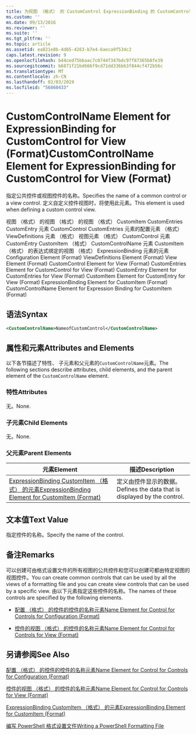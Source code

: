 ```yaml
---
title: 为视图 （格式） 的 CustomControl ExpressionBinding 的 CustomControlName 元素 |Microsoft Docs
ms.custom: ''
ms.date: 09/13/2016
ms.reviewer: ''
ms.suite: ''
ms.tgt_pltfrm: ''
ms.topic: article
ms.assetid: ea821e8b-4d65-4263-b7e4-6aeca9f534c2
caps.latest.revision: 9
ms.openlocfilehash: b44ced75bbaac7c0744f347bdc97f87365b8fe39
ms.sourcegitcommit: b6871f21bd666f9cd71dd336bb3f844cf472b56c
ms.translationtype: MT
ms.contentlocale: zh-CN
ms.lasthandoff: 02/03/2019
ms.locfileid: "56860433"
---
```

# <a name="customcontrolname-element-for-expressionbinding-for-customcontrol-for-view-format"></a><span data-ttu-id="90a82-102">CustomControlName Element for ExpressionBinding for CustomControl for View (Format)</span><span class="sxs-lookup"><span data-stu-id="90a82-102">CustomControlName Element for ExpressionBinding for CustomControl for View (Format)</span></span>

<span data-ttu-id="90a82-103">指定公共控件或视图控件的名称。</span><span class="sxs-lookup"><span data-stu-id="90a82-103">Specifies the name of a common control or a view control.</span></span> <span data-ttu-id="90a82-104">定义自定义控件视图时，将使用此元素。</span><span class="sxs-lookup"><span data-stu-id="90a82-104">This element is used when defining a custom control view.</span></span>

<span data-ttu-id="90a82-105">视图 （格式） 的视图 （格式） 的视图 （格式） CustomItem CustomEntries CustomEntry 元素 CustomControl CustomEntries 元素的配置元素 （格式） ViewDefinitions 元素 （格式） 视图元素 （格式） CustomControl 元素CustomEntry CustomItem （格式） CustomControlName 元素 CustomItem （格式） 的表达式绑定的视图 （格式） ExpressionBinding 元素的元素</span><span class="sxs-lookup"><span data-stu-id="90a82-105">Configuration Element (Format) ViewDefinitions Element (Format) View Element (Format) CustomControl Element for View (Format) CustomEntries Element for CustomControl for View (Format) CustomEntry Element for CustomEntries for View (Format) CustomItem Element for CustomEntry for View (Format) ExpressionBinding Element for CustomItem (Format) CustomControlName Element for Expression Binding for CustomItem (Format)</span></span>

## <a name="syntax"></a><span data-ttu-id="90a82-106">语法</span><span class="sxs-lookup"><span data-stu-id="90a82-106">Syntax</span></span>

```xml
<CustomControlName>NameofCustomControl</CustomControlName>
```

## <a name="attributes-and-elements"></a><span data-ttu-id="90a82-107">属性和元素</span><span class="sxs-lookup"><span data-stu-id="90a82-107">Attributes and Elements</span></span>

<span data-ttu-id="90a82-108">以下各节描述了特性、 子元素和父元素的`CustomControlName`元素。</span><span class="sxs-lookup"><span data-stu-id="90a82-108">The following sections describe attributes, child elements, and the parent element of the `CustomControlName` element.</span></span>

### <a name="attributes"></a><span data-ttu-id="90a82-109">特性</span><span class="sxs-lookup"><span data-stu-id="90a82-109">Attributes</span></span>

<span data-ttu-id="90a82-110">无。</span><span class="sxs-lookup"><span data-stu-id="90a82-110">None.</span></span>

### <a name="child-elements"></a><span data-ttu-id="90a82-111">子元素</span><span class="sxs-lookup"><span data-stu-id="90a82-111">Child Elements</span></span>

<span data-ttu-id="90a82-112">无。</span><span class="sxs-lookup"><span data-stu-id="90a82-112">None.</span></span>

### <a name="parent-elements"></a><span data-ttu-id="90a82-113">父元素</span><span class="sxs-lookup"><span data-stu-id="90a82-113">Parent Elements</span></span>

|<span data-ttu-id="90a82-114">元素</span><span class="sxs-lookup"><span data-stu-id="90a82-114">Element</span></span>|<span data-ttu-id="90a82-115">描述</span><span class="sxs-lookup"><span data-stu-id="90a82-115">Description</span></span>|
|-------------|-----------------|
|[<span data-ttu-id="90a82-116">ExpressionBinding CustomItem （格式） 的元素</span><span class="sxs-lookup"><span data-stu-id="90a82-116">ExpressionBinding Element for CustomItem (Format)</span></span>](./expressionbinding-element-for-customitem-for-controls-for-configuration-format.md)|<span data-ttu-id="90a82-117">定义由控件显示的数据。</span><span class="sxs-lookup"><span data-stu-id="90a82-117">Defines the data that is displayed by the control.</span></span>|

## <a name="text-value"></a><span data-ttu-id="90a82-118">文本值</span><span class="sxs-lookup"><span data-stu-id="90a82-118">Text Value</span></span>

<span data-ttu-id="90a82-119">指定控件的名称。</span><span class="sxs-lookup"><span data-stu-id="90a82-119">Specify the name of the control.</span></span>

## <a name="remarks"></a><span data-ttu-id="90a82-120">备注</span><span class="sxs-lookup"><span data-stu-id="90a82-120">Remarks</span></span>

<span data-ttu-id="90a82-121">可以创建可由格式设置文件的所有视图的公共控件和您可以创建可都由特定视图的视图控件。</span><span class="sxs-lookup"><span data-stu-id="90a82-121">You can create common controls that can be used by all the views of a formatting file and you can create view controls that can be used by a specific view.</span></span> <span data-ttu-id="90a82-122">由以下元素指定这些控件的名称。</span><span class="sxs-lookup"><span data-stu-id="90a82-122">The names of these controls are specified by the following elements.</span></span>

- [<span data-ttu-id="90a82-123">配置 （格式） 的控件的控件的名称元素</span><span class="sxs-lookup"><span data-stu-id="90a82-123">Name Element for Control for Controls for Configuration (Format)</span></span>](./name-element-for-control-for-controls-for-configuration-format.md)

- [<span data-ttu-id="90a82-124">控件的视图 （格式） 的控件的名称元素</span><span class="sxs-lookup"><span data-stu-id="90a82-124">Name Element for Control for Controls for View (Format)</span></span>](./name-element-for-control-for-controls-for-view-format.md)

## <a name="see-also"></a><span data-ttu-id="90a82-125">另请参阅</span><span class="sxs-lookup"><span data-stu-id="90a82-125">See Also</span></span>

[<span data-ttu-id="90a82-126">配置 （格式） 的控件的控件的名称元素</span><span class="sxs-lookup"><span data-stu-id="90a82-126">Name Element for Control for Controls for Configuration (Format)</span></span>](./name-element-for-control-for-controls-for-configuration-format.md)

[<span data-ttu-id="90a82-127">控件的视图 （格式） 的控件的名称元素</span><span class="sxs-lookup"><span data-stu-id="90a82-127">Name Element for Control for Controls for View (Format)</span></span>](./name-element-for-control-for-controls-for-view-format.md)

[<span data-ttu-id="90a82-128">ExpressionBinding CustomItem （格式） 的元素</span><span class="sxs-lookup"><span data-stu-id="90a82-128">ExpressionBinding Element for CustomItem (Format)</span></span>](./expressionbinding-element-for-customitem-for-controls-for-configuration-format.md)

[<span data-ttu-id="90a82-129">编写 PowerShell 格式设置文件</span><span class="sxs-lookup"><span data-stu-id="90a82-129">Writing a PowerShell Formatting File</span></span>](./writing-a-powershell-formatting-file.md)
